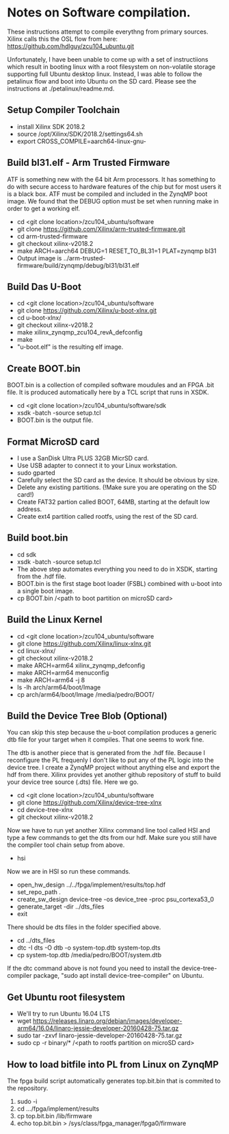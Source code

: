 # Notes on Software compilation.
These instructions attempt to compile everythng from primary sources. Xilinx calls this the OSL flow from here: https://github.com/hdlguy/zcu104_ubuntu.git

Unfortunately, I have been unable to come up with a set of instructiions which result in booting linux with a root filesystem on non-volatile storage supporting full Ubuntu desktop linux.  Instead, I was able to follow the petalinux flow and boot into Ubuntu on the SD card.  Please see the instructions at ./petalinux/readme.md.
## Setup Compiler Toolchain
- install Xilinx SDK 2018.2
- source /opt/Xilinx/SDK/2018.2/settings64.sh
- export CROSS_COMPILE=aarch64-linux-gnu-
## Build bl31.elf - Arm Trusted Firmware
ATF is something new with the 64 bit Arm processors. It has something to do with secure access to hardware features of the chip but for most users it is a black box.  ATF must be compiled and included in the ZynqMP boot image.  We found that the DEBUG option must be set when running make in order to get a working elf. 
- cd \<git clone location\>/zcu104_ubuntu/software
- git clone https://github.com/Xilinx/arm-trusted-firmware.git
- cd arm-trusted-firmware
- git checkout xilinx-v2018.2
- make ARCH=aarch64 DEBUG=1 RESET_TO_BL31=1 PLAT=zynqmp bl31
- Output image is ../arm-trusted-firmware/build/zynqmp/debug/bl31/bl31.elf
## Build Das U-Boot
- cd \<git clone location\>/zcu104_ubuntu/software
- git clone https://github.com/Xilinx/u-boot-xlnx.git
- cd u-boot-xlnx/
- git checkout xilinx-v2018.2
- make  xilinx_zynqmp_zcu104_revA_defconfig
- make
- "u-boot.elf" is the resulting elf image.
## Create BOOT.bin
BOOT.bin is a collection of compiled software moudules and an FPGA .bit file. It is produced automatically here by a TCL script that runs in XSDK.
- cd \<git clone location\>/zcu104_ubuntu/software/sdk
- xsdk -batch -source setup.tcl
- BOOT.bin is the output file.
## Format MicroSD card
- I use a SanDisk Ultra PLUS 32GB MicrSD card.
- Use USB adapter to connect it to your Linux workstation.
- sudo gparted
- Carefully select the SD card as the device.  It should be obvious by size.
- Delete any existing partitions. (!Make sure you are operating on the SD card!)
- Create FAT32 partion called BOOT, 64MB, starting at the default low address.
- Create ext4 partition called rootfs, using the rest of the SD card.
## Build boot.bin
- cd sdk
- xsdk -batch -source setup.tcl
- The above step automates everything you need to do in XSDK, starting from the .hdf file.
- BOOT.bin is the first stage boot loader (FSBL) combined with u-boot into a single boot image.
- cp BOOT.bin /\<path to boot partition on microSD card\>
## Build the Linux Kernel
- cd \<git clone location\>/zcu104_ubuntu/software
- git clone https://github.com/Xilinx/linux-xlnx.git
- cd linux-xlnx/
- git checkout xilinx-v2018.2
- make ARCH=arm64 xilinx_zynqmp_defconfig
- make ARCH=arm64 menuconfig
- make ARCH=arm64 -j 8
- ls -lh arch/arm64/boot/Image
- cp arch/arm64/boot/Image /media/pedro/BOOT/
## Build the Device Tree Blob (Optional)
You can skip this step because the u-boot compilation produces a generic dtb file for your target when it compiles. That one seems to work fine.

The dtb is another piece that is generated from the .hdf file.  Because I reconfigure the PL frequenly I don't like to put any of the PL logic into the device tree.  I create a ZynqMP project without anything else and export the hdf from there.
Xilinx provides yet another github repository of stuff to build your device tree source (.dts) file. Here we go.
- cd \<git clone location\>/zcu104_ubuntu/software
- git clone https://github.com/Xilinx/device-tree-xlnx
- cd device-tree-xlnx
- git checkout xilinx-v2018.2

Now we have to run yet another Xilinx command line tool called HSI and type a few commands to get the dts from our hdf. Make sure you still have the compiler tool chain setup from above.
- hsi

Now we are in HSI so run these commands.
- open_hw_design ../../fpga/implement/results/top.hdf
- set_repo_path .
- create_sw_design device-tree -os device_tree -proc psu_cortexa53_0
- generate_target -dir ../dts_files
- exit

There should be dts files in the folder specified above.
- cd ../dts_files
- dtc -I dts -O dtb -o system-top.dtb system-top.dts
- cp system-top.dtb /media/pedro/BOOT/system.dtb

If the dtc command above is not found you need to install the device-tree-compiler package, "sudo apt install device-tree-compiler" on Ubuntu.
## Get Ubuntu root filesystem
- We'll try to run Ubuntu 16.04 LTS
- wget https://releases.linaro.org/debian/images/developer-arm64/16.04/linaro-jessie-developer-20160428-75.tar.gz
- sudo tar -zxvf linaro-jessie-developer-20160428-75.tar.gz
- sudo cp -r binary/* /\<path to rootfs partition on microSD card\>

## How to load bitfile into PL from Linux on ZynqMP
The fpga build script automatically generates top.bit.bin that is commited to the repository.
1. sudo -i
1. cd .../fpga/implement/results
1. cp top.bit.bin  /lib/firmware
1. echo top.bit.bin > /sys/class/fpga_manager/fpga0/firmware


